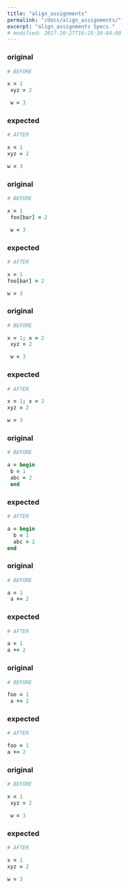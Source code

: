 ```yaml
---
title: "align_assignments"
permalink: "/docs/align_assignments/"
excerpt: "align_assignments Specs."
# modified: 2017-10-27T16:25:30-04:00
---
```

### original
```ruby
# BEFORE

x = 1
 xyz = 2

 w = 3

```
### expected
```ruby
# AFTER

x = 1
xyz = 2

w = 3

```
### original
```ruby
# BEFORE

x = 1
 foo[bar] = 2

 w = 3

```
### expected
```ruby
# AFTER

x = 1
foo[bar] = 2

w = 3

```
### original
```ruby
# BEFORE

x = 1; x = 2
 xyz = 2

 w = 3

```
### expected
```ruby
# AFTER

x = 1; x = 2
xyz = 2

w = 3

```
### original
```ruby
# BEFORE

a = begin
 b = 1
 abc = 2
 end

```
### expected
```ruby
# AFTER

a = begin
  b = 1
  abc = 2
end

```
### original
```ruby
# BEFORE

a = 1
 a += 2

```
### expected
```ruby
# AFTER

a = 1
a += 2

```
### original
```ruby
# BEFORE

foo = 1
 a += 2

```
### expected
```ruby
# AFTER

foo = 1
a += 2

```
### original
```ruby
# BEFORE

x = 1
 xyz = 2

 w = 3

```
### expected
```ruby
# AFTER

x = 1
xyz = 2

w = 3

```
